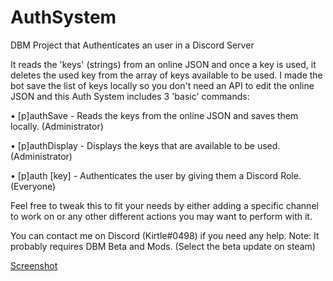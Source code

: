 # AuthSystem
DBM Project that Authenticates an user in a Discord Server

It reads the 'keys' (strings) from an online JSON and once a key is used, it deletes the used key from the array of keys available to be used. I made the bot save the list of keys locally so you don't need an API to edit the online JSON and this Auth System includes 3 'basic' commands:

• [p]authSave - Reads the keys from the online JSON and saves them locally. (Administrator)

• [p]authDisplay - Displays the keys that are available to be used. (Administrator)

• [p]auth [key] - Authenticates the user by giving them a Discord Role. (Everyone)

Feel free to tweak this to fit your needs by either adding a specific channel to work on or any other different actions you may want to perform with it.

You can contact me on Discord (Kirtle#0498) if you need any help.
Note: It probably requires DBM Beta and Mods. (Select the beta update on steam)

[Screenshot](https://i.imgur.com/59uICWT.png "Screenshot of the bot")